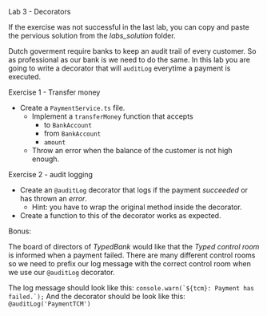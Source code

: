 Lab 3 - Decorators

If the exercise was not successful in the last lab, you can copy and paste the pervious solution from the *labs_solution* folder.


Dutch goverment require banks to keep an audit trail of every customer. 
So as professional as our bank is we need to do the same. 
In this lab you are going to write a decorator that will `auditLog` everytime a payment is executed.

Exercise 1 - Transfer money

- Create a `PaymentService.ts` file.
    - Implement a `transferMoney` function that accepts
        - to `BankAccount`
        - from `BankAccount` 
        - `amount`
    - Throw an error when the balance of the customer is not high enough.


Exercise 2 - audit logging

- Create an `@auditLog` decorator that logs if the payment *succeeded* or has thrown an *error*.
    - Hint: you have to wrap the original method inside the decorator.
- Create a function to this of the decorator works as expected.

Bonus: 

The board of directors of *TypedBank* would like that the *Typed control room* is informed when a payment failed.
There are many different control rooms so we need to prefix our log message with the correct control room when we use our `@auditLog` decorator.

The log message should look like this: ```console.warn(`${tcm}: Payment has failed.`);```
And the decorator should be look like this: `@auditLog('PaymentTCM')`

